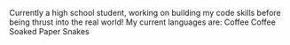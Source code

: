 Currently a high school student, working on building my code skills before being thrust into the real world!
My current languages are:
Coffee
Coffee Soaked Paper
Snakes
